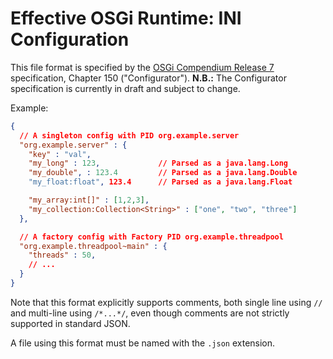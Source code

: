Effective OSGi Runtime: INI Configuration
=========================================

This file format is specified by the [OSGi Compendium Release 7][1]
specification, Chapter 150 ("Configurator"). **N.B.:** The Configurator
specification is currently in draft and subject to change.

Example:

```json
{
  // A singleton config with PID org.example.server
  "org.example.server" : {
    "key" : "val",
    "my_long" : 123,             // Parsed as a java.lang.Long
    "my_double", : 123.4         // Parsed as a java.lang.Double
    "my_float:float", 123.4      // Parsed as a java.lang.Float

    "my_array:int[]" : [1,2,3],
    "my_collection:Collection<String>" : ["one", "two", "three"]
  },

  // A factory config with Factory PID org.example.threadpool
  "org.example.threadpool~main" : {
    "threads" : 50,
    // ...
  }
}
```

Note that this format explicitly supports comments, both single line using `//`
and multi-line using `/*...*/`, even though comments are not strictly supported
in standard JSON.

A file using this format must be named with the `.json` extension.

[1]: https://www.osgi.org/developer/specifications/drafts/
     "OSGi Compendium Release 7 Specification"
